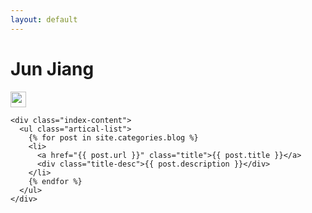 ```yaml
---
layout: default
---
```


<body>
  <div class="index-wrapper">
    <div class="aside">
      <div class="info-card">
        <h1>Jun Jiang</h1>
        <a href="http://weibo.com/jiangjunv/" target="_blank"><img src="http://www.weibo.com/favicon.ico" alt="" width="25"/></a>
      </div>
      <div id="particles-js"></div>
    </div>

    <div class="index-content">
      <ul class="artical-list">
        {% for post in site.categories.blog %}
        <li>
          <a href="{{ post.url }}" class="title">{{ post.title }}</a>
          <div class="title-desc">{{ post.description }}</div>
        </li>
        {% endfor %}
      </ul>
    </div>
  </div>
</body>
